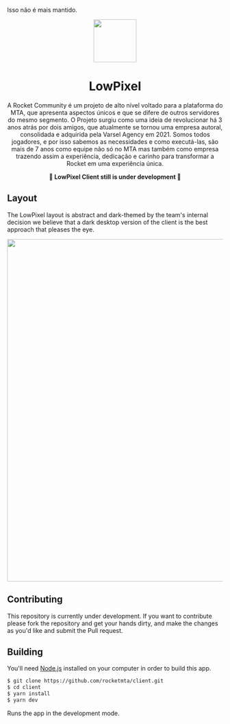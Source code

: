 Isso não é mais mantido.


<p align="center">
  <img src="https://cdn.discordapp.com/attachments/1006782741746040884/1022036369863884840/Group_9.png" width="100" />
</p>

<h1 align="center">
  LowPixel
</h1>

<p align="center">
A Rocket Community é um projeto de alto nível voltado para a plataforma do MTA, que apresenta aspectos únicos e que se difere de outros servidores do mesmo segmento. O Projeto surgiu como uma ideia de revolucionar há 3 anos atrás por dois amigos, que atualmente se tornou uma empresa autoral, consolidada e adquirida pela Varsel Agency em 2021. Somos todos jogadores, e por isso sabemos as necessidades e como executá-las, são mais de 7 anos como equipe não só no MTA mas também como empresa trazendo assim a experiência, dedicação e carinho para transformar a Rocket em uma experiência única.
</p>

<p align="center">
<strong>🚧 LowPixel Client still is under development 🚧</strong>
</p>


## Layout
The LowPixel layout is abstract and dark-themed by the team's internal decision we believe that a dark desktop version of the client is the best approach that pleases the eye.


<p align="left">
  <img src="https://cdn.discordapp.com/attachments/967917396738318386/1022037245345148998/main.png" width="800" />
</p>

## Contributing

This repository is currently under development. If you want to contribute please fork the repository and get your hands dirty, and make the changes as you'd like and submit the Pull request.

## Building

You'll need [Node.js](https://nodejs.org) installed on your computer in order to build this app.

```bash
$ git clone https://github.com/rocketmta/client.git
$ cd client
$ yarn install
$ yarn dev
```

Runs the app in the development mode.<br/>
